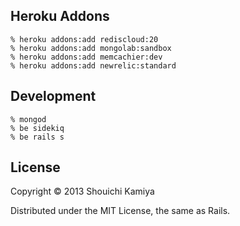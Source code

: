 ## Heroku Addons

    % heroku addons:add rediscloud:20
    % heroku addons:add mongolab:sandbox
    % heroku addons:add memcachier:dev
    % heroku addons:add newrelic:standard

## Development

    % mongod
    % be sidekiq
    % be rails s

## License

Copyright © 2013 Shouichi Kamiya

Distributed under the MIT License, the same as Rails.
